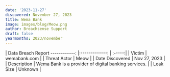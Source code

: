 ```yaml
---
date: '2023-11-27'
discovered: November 27, 2023
title: Wema Bank
image: images/blog/Meow.png
author: Breachsense Support
draft: false
yearmonths: 2023/november
---
```



| Data Breach Report
------------:     |:-------------:    | :-----:|
| Victim      | wemabank.com      | 
| Threat Actor      | Meow      | 
| Date Discovered      | Nov 27, 2023      | 
| Description      | Wema Bank is a provider of digital banking services.      | 
| Leak Size      | Unknown      | 

